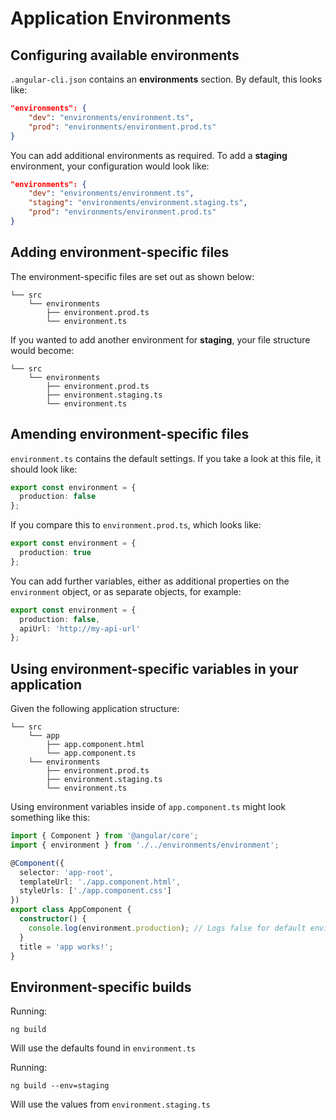 # Application Environments

## Configuring available environments

`.angular-cli.json` contains an **environments** section.  By default, this looks like:

``` json
"environments": {
    "dev": "environments/environment.ts",
    "prod": "environments/environment.prod.ts"
}
```

You can add additional environments as required.  To add a **staging** environment, your configuration would look like:

``` json
"environments": {
    "dev": "environments/environment.ts",
    "staging": "environments/environment.staging.ts",
    "prod": "environments/environment.prod.ts"
}
```

## Adding environment-specific files

The environment-specific files are set out as shown below:

```
└── src
    └── environments
        ├── environment.prod.ts
        └── environment.ts
```

If you wanted to add another environment for **staging**, your file structure would become:

```
└── src
    └── environments
        ├── environment.prod.ts
        ├── environment.staging.ts
        └── environment.ts
```

## Amending environment-specific files

`environment.ts` contains the default settings.  If you take a look at this file, it should look like:

``` TypeScript
export const environment = {
  production: false
};
```

If you compare this to `environment.prod.ts`, which looks like:

``` TypeScript
export const environment = {
  production: true
};
```

You can add further variables, either as additional properties on the `environment` object, or as separate objects, for example:

``` TypeScript
export const environment = {
  production: false,
  apiUrl: 'http://my-api-url'
};
```

## Using environment-specific variables in your application

Given the following application structure:

```
└── src
    └── app
        ├── app.component.html
        └── app.component.ts
    └── environments
        ├── environment.prod.ts
        ├── environment.staging.ts
        └── environment.ts
```

Using environment variables inside of `app.component.ts` might look something like this:

``` TypeScript
import { Component } from '@angular/core';
import { environment } from './../environments/environment';

@Component({
  selector: 'app-root',
  templateUrl: './app.component.html',
  styleUrls: ['./app.component.css']
})
export class AppComponent {
  constructor() {
    console.log(environment.production); // Logs false for default environment
  }
  title = 'app works!';
}
```

## Environment-specific builds

Running:

```
ng build
```

Will use the defaults found in `environment.ts`

Running:

```
ng build --env=staging
```

Will use the values from `environment.staging.ts`
